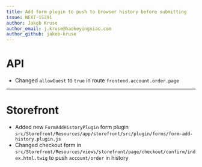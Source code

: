 ```yaml
---
title: Add form plugin to push to browser history before submitting
issue: NEXT-15291
author: Jakob Kruse
author_email: j.kruse@haokeyingxiao.com 
author_github: jakob-kruse
---
```

# API
* Changed `allowGuest` to `true` in route `frontend.account.order.page`
___
# Storefront
* Added new `FormAddHistoryPlugin` form plugin `src/Storefront/Resources/app/storefront/src/plugin/forms/form-add-history.plugin.js`
* Changed checkout form in `src/Storefront/Resources/views/storefront/page/checkout/confirm/index.html.twig` to push `account/order` in history

